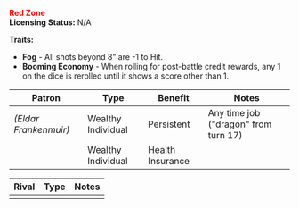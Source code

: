 <strong style="color: red;">Red Zone</strong>  
**Licensing Status:** N/A

**Traits:** 
* **Fog** - All shots beyond 8” are -1 to Hit. 
* **Booming Economy** - When rolling for post-battle credit rewards, any 1 on the dice is rerolled until it shows a score other than 1.

| Patron                | Type               | Benefit          | Notes                                |
| --------------------- | ------------------ | ---------------- | ------------------------------------ |
| *(Eldar Frankenmuir)* | Wealthy Individual | Persistent       | Any time job ("dragon" from turn 17) |
|                       | Wealthy Individual | Health Insurance |                                      |

| Rival | Type | Notes |
| ----- | ---- | ----- |
|       |      |       |
